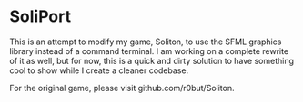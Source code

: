 # SoliPort
This is an attempt to modify my game, Soliton, to use the SFML graphics library instead of a command terminal. I am working on a complete rewrite of it as well, but for now, this is a quick and dirty solution to have something cool to show while I create a cleaner codebase.

For the original game, please visit github.com/r0but/Soliton.
